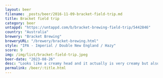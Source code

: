 ```yaml
---
layout: beer
filename: _posts/beer/2016-11-09-bracket-field-trip.md
title: Bracket field trip
category: beer
untappd: "https://untappd.com/b/bracket-brewing-field-trip/5442846"
country: "Australia"
brewery: "Bracket Brewing"
breweryURL: "/brewery/bracket-brewing.html"
style: "IPA - Imperial / Double New England / Hazy"
score: 9
img: /img/list/bracket-field-trip.jpeg
beer-date: "2023-08-26"
desc: "Looks like a creamy head and it actually is very creamy but also tropical. Kind of like a pina collada"
permalink: /beer/:title.html
---
```

